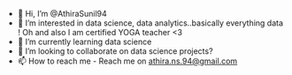 - 👋 Hi, I’m @AthiraSunil94
- 👀 I’m interested in data science, data analytics..basically everything data ! Oh and also I am certified YOGA teacher <3
- 🌱 I’m currently learning data science
- 💞️ I’m looking to collaborate on data science projects?
- 📫 How to reach me - Reach me on athira.ns.94@gmail.com

<!---
AthiraSunil94/AthiraSunil94 is a ✨ special ✨ repository because its `README.md` (this file) appears on your GitHub profile.
You can click the Preview link to take a look at your changes.
--->
